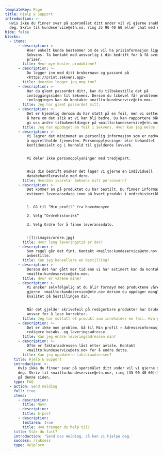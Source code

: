 ```yaml
---
templateKey: Page
title: Hjelp & Support
introduction: >-
  Hvis ikke du finner svar på spørsmålet ditt under vil vi gjerne snakke med
  deg. Skriv til kundeservice@etn.no, ring 35 90 40 60 eller chat med oss.
hide: false
blocks:
  - items:
      - description: >-
          Hver enkelt kunde bestemmer om de vil ha prisinformasjon liggende i
          Sekvens. Ta kontakt med ansvarlig i din bedrift for å få oversikt over
          priser.
        title: Hvor mye koster produktene?
      - description: >-
          Du logger inn med ditt brukernavn og passord på
          <https://print.sekvens.app>
        title: Hvordan logger jeg meg inn?
      - description: >-
          Har du glemt passordet ditt, kan du tilbakestille det på
          innloggingssiden til Sekvens. Dersom du likevel får problemer med å
          innloggingen kan du kontakte <mailto:kundeservice@etn.no>.
        title: Jeg har glemt passordet mitt.
      - description: >-
          Det er kjedelig dersom du har støtt på en feil, men vi setter pris på
          å høre om det slik at vi kan bli bedre. Du kan rapportere både feil og
          gi oss andre tilbakemeldinger på <mailto:kundeservice@etn.no>.
        title: Jeg har oppdaget en feil i Sekvens. Hvor kan jeg melde fra?
      - description: >-
          Vi lagrer det minimumet av personlig informasjon som er nødvendig for
          å opprettholde tjenesten. Personopplysninger blir behandlet
          konfidensielt og i henhold til gjeldende lovverk.


          Vi deler ikke personopplysninger med tredjepart. 


          Hvis din bedrift ønsker det lager vi gjerne en individuell
          databehandleravtale med dere.
        title: Hvordan ivaretar Sekvens mitt personvern?
      - description: >-
          Det kommer an på produktet du har bestilt. Du finner informasjon om
          estimert leveransedato inne på hvert produkt i ordrehistorikken:


          1. Gå til “Min profil” fra hovedmenyen

          2. Velg “Ordrehistorikk”

          3. Velg Ordre for å finne leveransedato. 


          ![](/images/ordre.jpg)
        title: Hvor lang leveringstid er det?
      - description: >-
          Som regel går det fint. Kontakt <mailto:kundeservice@etn.no> for å
          avbestille.
        title: Kan jeg kansellere en bestilling?
      - description: >-
          Dersom det har gått mer tid enn vi har estimert kan du kontakte vår
          <mailto:kundeservice@etn.no>.
        title: Hvor er varene mine?
      - description: >-
          Vi ønsker selvfølgelig at du blir fornøyd med produktene våre. Kontakt
          gjerne  <mailto:kundeservice@etn.no> dersom du oppdager manglende
          kvalitet på bestillingen din. 


          Når det gjelder skrivefeil på redigerbare produkter har bruker selv
          ansvar for å lese korrektur.
        title: Jeg har mottatt et produkt som inneholder en feil. Hva gjør jeg?
      - description: >-
          Det er ikke noe problem. Gå til Min profil → Adresseinformasjon for å
          redigere besøks- og leveringsadresse.
        title: Kan jeg endre leveringsadressen min?
      - description: >-
          Ofte er fakturaadressen låst etter avtale. Kontakt
          <mailto:kundeservice@etn.no> for å endre dette.
        title: Kan jeg oppdatere fakturaadressen?
    title: Hjelp & Support
    introduction: >-
      Hvis ikke du finner svar på spørsmålet ditt under vil vi gjerne snakke med
      deg. Skriv til <mailto:kundeservice@etn.no>, ring [35 90 40 60](tel:35904060) eller bruk chatten nederst til høyre
      på denne siden.
    type: FAQ
  - action: Send melding
    full: true
    items:
      - description: 
        title: Navn
      - description: 
        title: E-post
      - description: 
        textarea: true
        title: Hva trenger du help til?
    title: Står du fast?
    introduction: 'Send oss melding, så kan vi hjelpe deg.'
    success: /suksess
    type: HelpForm
---
```



